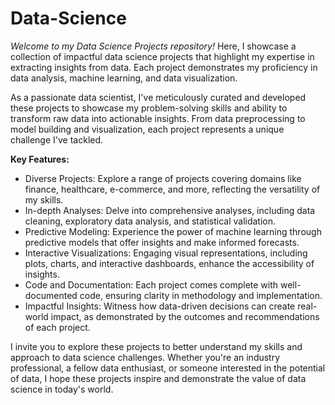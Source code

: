 # Data-Science

*Welcome to my Data Science Projects repository!* Here, I showcase a collection of impactful data science projects that highlight my expertise in extracting insights from data. Each project demonstrates my proficiency in data analysis, machine learning, and data visualization.

As a passionate data scientist, I've meticulously curated and developed these projects to showcase my problem-solving skills and ability to transform raw data into actionable insights. From data preprocessing to model building and visualization, each project represents a unique challenge I've tackled.

**Key Features:**

- Diverse Projects: Explore a range of projects covering domains like finance, healthcare, e-commerce, and more, reflecting the versatility of my skills.
- In-depth Analyses: Delve into comprehensive analyses, including data cleaning, exploratory data analysis, and statistical validation.
- Predictive Modeling: Experience the power of machine learning through predictive models that offer insights and make informed forecasts.
- Interactive Visualizations: Engaging visual representations, including plots, charts, and interactive dashboards, enhance the accessibility of insights.
- Code and Documentation: Each project comes complete with well-documented code, ensuring clarity in methodology and implementation.
- Impactful Insights: Witness how data-driven decisions can create real-world impact, as demonstrated by the outcomes and recommendations of each project.

I invite you to explore these projects to better understand my skills and approach to data science challenges. Whether you're an industry professional, a fellow data enthusiast, or someone interested in the potential of data, I hope these projects inspire and demonstrate the value of data science in today's world.
